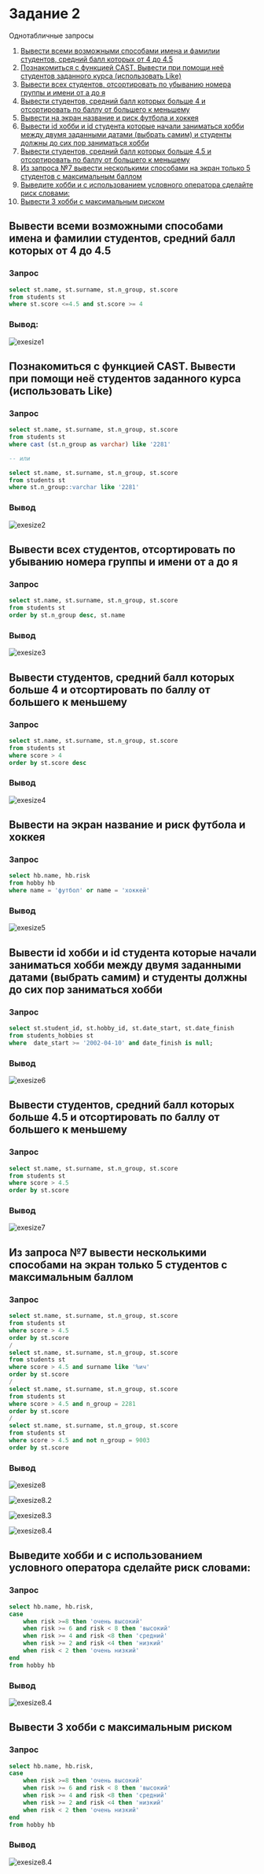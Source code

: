 # Задание 2

Однотабличные запросы

1. [Вывести всеми возможными способами имена и фамилии студентов, средний балл которых от 4 до 4.5](#a-name"10"a-вывести-всеми-возможными-способами-имена-и-фамилии-студентов-средний-балл-которых-от-4-до-45)
2. [Познакомиться с функцией CAST. Вывести при помощи неё студентов заданного курса (использовать Like)](#a-name"20"a-познакомиться-с-функцией-cast-вывести-при-помощи-неё-студентов-заданного-курса-использовать-like)
3. [Вывести всех студентов, отсортировать по убыванию номера группы и имени от а до я](#a-name"30"a-вывести-всех-студентов-отсортировать-по-убыванию-номера-группы-и-имени-от-а-до-я)
4. [Вывести студентов, средний балл которых больше 4 и отсортировать по баллу от большего к меньшему](#a-name"40"a-вывести-студентов-средний-балл-которых-больше-4-и-отсортировать-по-баллу-от-большего-к-меньшему)
5. [Вывести на экран название и риск футбола и хоккея](#a-name"50"a-вывести-на-экран-название-и-риск-футбола-и-хоккея)
6. [Вывести id хобби и id студента которые начали заниматься хобби между двумя заданными датами (выбрать самим) и студенты должны до сих пор заниматься хобби](#a-name"60"a-вывести-id-хобби-и-id-студента-которые-начали-заниматься-хобби-между-двумя-заданными-датами-выбрать-самим-и-студенты-должны-до-сих-пор-заниматься-хобби)
7. [Вывести студентов, средний балл которых больше 4.5 и отсортировать по баллу от большего к меньшему](#a-name"70"a-вывести-студентов-средний-балл-которых-больше-45-и-отсортировать-по-баллу-от-большего-к-меньшему)
8. [Из запроса №7 вывести несколькими способами на экран только 5 студентов с максимальным баллом](#a-name"80"a-из-запроса-№7-вывести-несколькими-способами-на-экран-только-5-студентов-с-максимальным-баллом)
9. [Выведите хобби и с использованием условного оператора сделайте риск словами:](#a-name"90"a-выведите-хобби-и-с-использованием-условного-оператора-сделайте-риск-словами)
10. [Вывести 3 хобби с максимальным риском](#a-name"100"a-вывести-3-хобби-с-максимальным-риском)

##  <a name="1_0"></a> Вывести всеми возможными способами имена и фамилии студентов, средний балл которых от 4 до 4.5

### Запрос

```SQL
select st.name, st.surname, st.n_group, st.score
from students st
where st.score <=4.5 and st.score >= 4
```

### Вывод:

![exesize1](image/exesize1.png)

## <a name="2_0"></a> Познакомиться с функцией CAST. Вывести при помощи неё студентов заданного курса (использовать Like)

### Запрос

```SQL
select st.name, st.surname, st.n_group, st.score
from students st
where cast (st.n_group as varchar) like '2281'

-- или

select st.name, st.surname, st.n_group, st.score
from students st
where st.n_group::varchar like '2281'
```

### Вывод

![exesize2](image/exesize2.png)

## <a name="3_0"></a> Вывести всех студентов, отсортировать по убыванию номера группы и имени от а до я

### Запрос

```SQL
select st.name, st.surname, st.n_group, st.score
from students st
order by st.n_group desc, st.name 
```

### Вывод

![exesize3](image/exesize3.png)

## <a name="4_0"></a> Вывести студентов, средний балл которых больше 4 и отсортировать по баллу от большего к меньшему

### Запрос

```SQL
select st.name, st.surname, st.n_group, st.score
from students st
where score > 4
order by st.score desc
```

### Вывод

![exesize4](image/exesize4.png)

## <a name="5_0"></a> Вывести на экран название и риск футбола и хоккея

### Запрос

```SQL
select hb.name, hb.risk
from hobby hb
where name = 'футбол' or name = 'хоккей'
```

### Вывод

![exesize5](image/exesize5.png)

## <a name="6_0"></a> Вывести id хобби и id студента которые начали заниматься хобби между двумя заданными датами (выбрать самим) и студенты должны до сих пор заниматься хобби

### Запрос

```SQL
select st.student_id, st.hobby_id, st.date_start, st.date_finish
from students_hobbies st
where  date_start >= '2002-04-10' and date_finish is null;
```

### Вывод

![exesize6](image/exesize6.png)

## <a name="7_0"></a> Вывести студентов, средний балл которых больше 4.5 и отсортировать по баллу от большего к меньшему

### Запрос

```SQL
select st.name, st.surname, st.n_group, st.score
from students st
where score > 4.5
order by st.score 
```

### Вывод

![exesize7](image/exesize7.png)

## <a name="8_0"></a> Из запроса №7 вывести несколькими способами на экран только 5 студентов с максимальным баллом

### Запрос

```SQL
select st.name, st.surname, st.n_group, st.score
from students st
where score > 4.5
order by st.score 
/
select st.name, st.surname, st.n_group, st.score
from students st
where score > 4.5 and surname like '%ич'
order by st.score 
/
select st.name, st.surname, st.n_group, st.score
from students st
where score > 4.5 and n_group = 2281
order by st.score 
/
select st.name, st.surname, st.n_group, st.score
from students st
where score > 4.5 and not n_group = 9003
order by st.score 
```

### Вывод

![exesize8](image/exesize8_1.png)

![exesize8.2](image/exesize8_2.png)

![exesize8.3](image/exesize8_3.png)

![exesize8.4](image/exesize8_4.png)

## <a name="9_0"></a> Выведите хобби и с использованием условного оператора сделайте риск словами:

### Запрос

```SQL
select hb.name, hb.risk,
case 
    when risk >=8 then 'очень высокий'
    when risk >= 6 and risk < 8 then 'высокий'
    when risk >= 4 and risk <8 then 'средний'
    when risk >= 2 and risk <4 then 'низкий'
    when risk < 2 then 'очень низкий'
end
from hobby hb
```

### Вывод

![exesize8.4](image/exesize9.png)

## <a name="10_0"></a> Вывести 3 хобби с максимальным риском

### Запрос

```SQL
select hb.name, hb.risk,
case 
    when risk >=8 then 'очень высокий'
    when risk >= 6 and risk < 8 then 'высокий'
    when risk >= 4 and risk <8 then 'средний'
    when risk >= 2 and risk <4 then 'низкий'
    when risk < 2 then 'очень низкий'
end
from hobby hb
```

### Вывод

![exesize8.4](image/exesize10.png)

